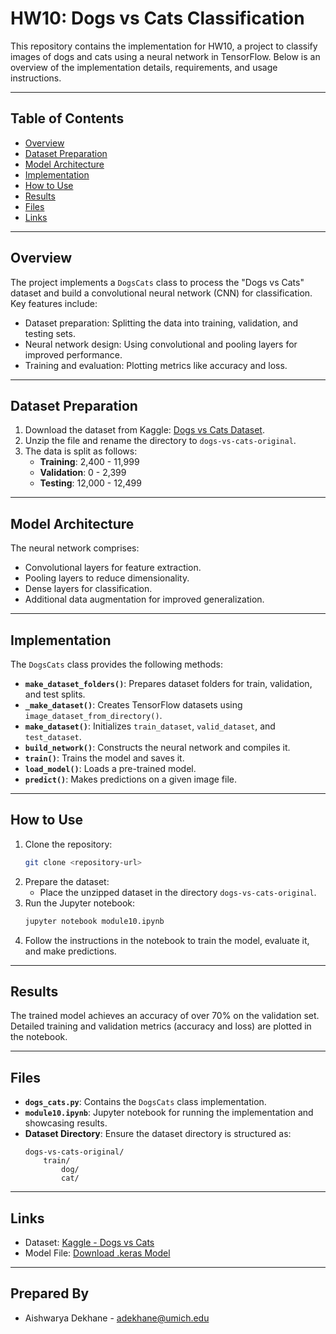 # HW10: Dogs vs Cats Classification

This repository contains the implementation for HW10, a project to classify images of dogs and cats using a neural network in TensorFlow. Below is an overview of the implementation details, requirements, and usage instructions.

---

## Table of Contents
- [Overview](#overview)
- [Dataset Preparation](#dataset-preparation)
- [Model Architecture](#model-architecture)
- [Implementation](#implementation)
- [How to Use](#how-to-use)
- [Results](#results)
- [Files](#files)
- [Links](#links)

---

## Overview

The project implements a `DogsCats` class to process the "Dogs vs Cats" dataset and build a convolutional neural network (CNN) for classification. Key features include:
- Dataset preparation: Splitting the data into training, validation, and testing sets.
- Neural network design: Using convolutional and pooling layers for improved performance.
- Training and evaluation: Plotting metrics like accuracy and loss.

---

## Dataset Preparation

1. Download the dataset from Kaggle: [Dogs vs Cats Dataset](https://www.kaggle.com/competitions/dogs-vs-cats/data).  
2. Unzip the file and rename the directory to `dogs-vs-cats-original`.
3. The data is split as follows:
   - **Training**: 2,400 - 11,999
   - **Validation**: 0 - 2,399
   - **Testing**: 12,000 - 12,499

---

## Model Architecture

The neural network comprises:
- Convolutional layers for feature extraction.
- Pooling layers to reduce dimensionality.
- Dense layers for classification.
- Additional data augmentation for improved generalization.

---

## Implementation

The `DogsCats` class provides the following methods:
- **`make_dataset_folders()`**: Prepares dataset folders for train, validation, and test splits.
- **`_make_dataset()`**: Creates TensorFlow datasets using `image_dataset_from_directory()`.
- **`make_dataset()`**: Initializes `train_dataset`, `valid_dataset`, and `test_dataset`.
- **`build_network()`**: Constructs the neural network and compiles it.
- **`train()`**: Trains the model and saves it.
- **`load_model()`**: Loads a pre-trained model.
- **`predict()`**: Makes predictions on a given image file.

---

## How to Use

1. Clone the repository:
   ```bash
   git clone <repository-url>
   ```
2. Prepare the dataset:
   - Place the unzipped dataset in the directory `dogs-vs-cats-original`.
3. Run the Jupyter notebook:
   ```bash
   jupyter notebook module10.ipynb
   ```
4. Follow the instructions in the notebook to train the model, evaluate it, and make predictions.

---

## Results

The trained model achieves an accuracy of over 70% on the validation set. Detailed training and validation metrics (accuracy and loss) are plotted in the notebook.

---

## Files

- **`dogs_cats.py`**: Contains the `DogsCats` class implementation.
- **`module10.ipynb`**: Jupyter notebook for running the implementation and showcasing results.
- **Dataset Directory**: Ensure the dataset directory is structured as:
  ```
  dogs-vs-cats-original/
      train/
          dog/
          cat/
  ```

---

## Links

- Dataset: [Kaggle - Dogs vs Cats](https://www.kaggle.com/competitions/dogs-vs-cats/data)  
- Model File: [Download .keras Model](https://drive.google.com/file/d/1BxHqtpflurJbH4Rgr8E1Yz4-vWd7MZBK/view?usp=drive_link)

---

## Prepared By

- Aishwarya Dekhane - adekhane@umich.edu
